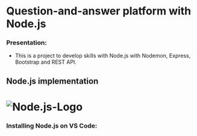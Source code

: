 Question-and-answer platform with Node.js
=========================================

### Presentation:
- This is a project to develop skills with Node.js with Nodemon, Express, Bootstrap and REST API.

## Node.js implementation
# ![Node.js-Logo](https://github.com/maa-targino/Node-Project/blob/main/nodejs-logo.png)

### Installing Node.js on VS Code:
